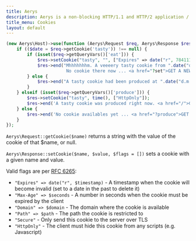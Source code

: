 ```yaml
---
title: Aerys
description: Aerys is a non-blocking HTTP/1.1 and HTTP/2 application / websocket / static file server.
title_menu: Cookies
layout: default
---
```


```php
(new Aerys\Host)->use(function (Aerys\Request $req, Aerys\Response $res) {
	if (($date = $req->getCookie('tasty')) !== null) {
		if (isset($req->getQueryVars()['eat'])) {
			$res->setCookie("tasty", "", ["Expires" => date("r", 784111777)]); # somewhen in the past
			$res->end("Mhhhhhhhm. A veeeery tasty cookie from ".date("d.m.Y H:i:s", (int) $date)."!<br />
			           No cookie there now ... <a href="?set">GET A NEW ONE!</a> or <a href="/">Go back.</a>'");
		} else {
			$res->end("A tasty cookie had been produced at ".date("d.m.Y H:i:s", (int) $date));
		}
	} elseif (isset($req->getQueryVars()['produce'])) {
		$res->setCookie("tasty", time(), ["HttpOnly"]);
		$res->end('A tasty cookie was produced right now. <a href="/">Go back.</a>');
	} else {
		$res->end('No cookie availables yet ... <a href="?produce">GET ONE RIGHT NOW!</a>');
	}
});
```

`Aerys\Request::getCookie($name)` returns a string with the value of the cookie of that $name, or null.

`Aerys\Response::setCookie($name, $value, $flags = [])` sets a cookie with a given name and value.

Valid flags are per [RFC 6265](https://tools.ietf.org/html/rfc6265#section-5.2.1):

- `"Expires" => date("r", $timestamp)` - A timestamp when the cookie will become invalid (set to a date in the past to delete it)
- `"Max-Age" => $seconds` - A number in seconds when the cookie must be expired by the client
- `"Domain" => $domain` - The domain where the cookie is available
- `"Path" => $path` - The path the cookie is restricted to
- `"Secure"` - Only send this cookie to the server over TLS
- `"HttpOnly"` - The client must hide this cookie from any scripts (e.g. Javascript)
